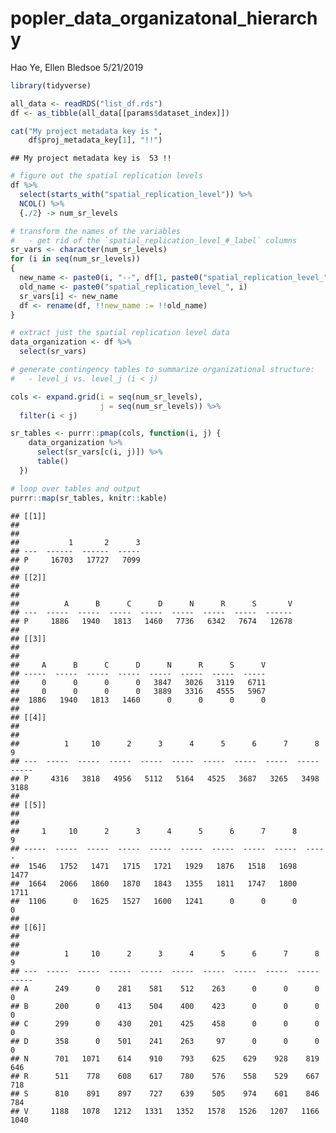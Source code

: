 popler\_data\_organizatonal\_hierarchy
================
Hao Ye, Ellen Bledsoe
5/21/2019

``` r
library(tidyverse)

all_data <- readRDS("list_df.rds")
df <- as_tibble(all_data[[params$dataset_index]])

cat("My project metadata key is ", 
    df$proj_metadata_key[1], "!!")
```

    ## My project metadata key is  53 !!

``` r
# figure out the spatial replication levels
df %>% 
  select(starts_with("spatial_replication_level")) %>%
  NCOL() %>%
  {./2} -> num_sr_levels
```

``` r
# transform the names of the variables
#   - get rid of the `spatial_replication_level_#_label` columns
sr_vars <- character(num_sr_levels)
for (i in seq(num_sr_levels))
{
  new_name <- paste0(i, "--", df[1, paste0("spatial_replication_level_", i, "_label")])
  old_name <- paste0("spatial_replication_level_", i)
  sr_vars[i] <- new_name
  df <- rename(df, !!new_name := !!old_name)
}
```

``` r
# extract just the spatial replication level data
data_organization <- df %>%
  select(sr_vars)
```

``` r
# generate contingency tables to summarize organizational structure:
#   - level_i vs. level_j (i < j)

cols <- expand.grid(i = seq(num_sr_levels), 
                    j = seq(num_sr_levels)) %>%
  filter(i < j)

sr_tables <- purrr::pmap(cols, function(i, j) {
    data_organization %>%
      select(sr_vars[c(i, j)]) %>%
      table()
  })
```

``` r
# loop over tables and output
purrr::map(sr_tables, knitr::kable)
```

    ## [[1]]
    ## 
    ## 
    ##           1       2      3
    ## ---  ------  ------  -----
    ## P     16703   17727   7099
    ## 
    ## [[2]]
    ## 
    ## 
    ##          A      B      C      D      N      R      S       V
    ## ---  -----  -----  -----  -----  -----  -----  -----  ------
    ## P     1886   1940   1813   1460   7736   6342   7674   12678
    ## 
    ## [[3]]
    ## 
    ## 
    ##     A      B      C      D      N      R      S      V
    ## -----  -----  -----  -----  -----  -----  -----  -----
    ##     0      0      0      0   3847   3026   3119   6711
    ##     0      0      0      0   3889   3316   4555   5967
    ##  1886   1940   1813   1460      0      0      0      0
    ## 
    ## [[4]]
    ## 
    ## 
    ##          1     10      2      3      4      5      6      7      8      9
    ## ---  -----  -----  -----  -----  -----  -----  -----  -----  -----  -----
    ## P     4316   3818   4956   5112   5164   4525   3687   3265   3498   3188
    ## 
    ## [[5]]
    ## 
    ## 
    ##     1     10      2      3      4      5      6      7      8      9
    ## -----  -----  -----  -----  -----  -----  -----  -----  -----  -----
    ##  1546   1752   1471   1715   1721   1929   1876   1518   1698   1477
    ##  1664   2066   1860   1870   1843   1355   1811   1747   1800   1711
    ##  1106      0   1625   1527   1600   1241      0      0      0      0
    ## 
    ## [[6]]
    ## 
    ## 
    ##          1     10      2      3      4      5      6      7      8      9
    ## ---  -----  -----  -----  -----  -----  -----  -----  -----  -----  -----
    ## A      249      0    281    581    512    263      0      0      0      0
    ## B      200      0    413    504    400    423      0      0      0      0
    ## C      299      0    430    201    425    458      0      0      0      0
    ## D      358      0    501    241    263     97      0      0      0      0
    ## N      701   1071    614    910    793    625    629    928    819    646
    ## R      511    778    608    617    780    576    558    529    667    718
    ## S      810    891    897    727    639    505    974    601    846    784
    ## V     1188   1078   1212   1331   1352   1578   1526   1207   1166   1040
